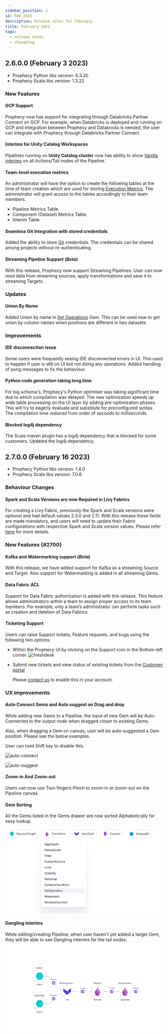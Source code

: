 ```yaml
---
sidebar_position: 1
id: Feb_2023
description: Release notes for February
title: February 2023
tags:
  - release notes
  - changelog
---
```


## 2.6.0.0 (February 3 2023)

- Prophecy Python libs version: 6.3.20
- Prophecy Scala libs version: 1.3.22

### New Features

#### GCP Support

Prophecy now has support for integrating through Databricks Partner Connect on GCP. For example, when Databricks is deployed and running on GCP and integration between Prophecy and Databricks is needed, the user can integrate with Prophecy through Databricks Partner Connect.

#### Interims for Unity Catalog Workspaces

Pipelines running on **Unity Catalog cluster** now has ability to show [Vanilla interims](../low-code-spark/execution/executions_on_databricks_clusters#vanilla-interims) on all Actions/Tail nodes of the Pipeline.

#### Team-level execution metrics

An administrator will have the option to create the following tables at the time of team creation which are used for storing [Execution Metrics](docs/low-code-spark/execution/execution-metrics.md). The administrator will grant access to the tables accordingly to their team members.

- Pipeline Metrics Table
- Component (Dataset) Metrics Table
- Interim Table

#### Seamless Git Integration with stored credentials

Added the ability to store [Git](docs/metadata/git.md) credentials. The credentials can be shared among projects without re-authenticating.

#### Streaming Pipeline Support (_Beta_)

With this release, Prophecy now support Streaming Pipelines. User can now read data from streaming sources, apply transformations and save it to streaming Targets.

### Updates

#### Union By Name

Added Union by name in [Set Operations](docs/low-code-spark/gems/transform/set-operation.md) Gem. This can be used now to get union by column names when positions are different in two datasets.

### Improvements

#### IDE disconnection issue

Some users were frequently seeing IDE disconnected errors in UI. This used to happen if user is still on UI but not doing any operations. Added handling of pong messages to fix the behaviour.

#### Python code generation taking long time

For big schema's, Prophecy's Python optimiser was taking significant time due to which compilation was delayed.
The new optimization speeds up wide table processing on the UI layer by adding pre-optimization phases. This will try to eagerly evaluate and substitute for preconfigured syntax.  
The compilation time reduced from order of seconds to milliseconds.

#### Blocked log4j dependency

The Scala maven plugin has a log4j dependency that is blocked for some customers. Updated the log4j dependency.

## 2.7.0.0 (February 16 2023)

- Prophecy Python libs version: 1.4.0
- Prophecy Scala libs version: 7.0.6

### Behaviour Changes

#### Spark and Scala Versions are now Required in Livy Fabrics

For creating a Livy Fabric, previously the Spark and Scala versions were optional and had default values 2.3.0 and 2.11. With this release these fields are made mandatory, and users will need to update their Fabric configurations with respective Spark and Scala version values. Please refer [here](../concepts/fabrics/create-a-fabric#livy) for more details.

### New Features {#2700}

#### Kafka and Watermarking support (_Beta_)

With this release, we have added support for Kafka as a streaming Source and Target. Also support for Watermarking is added in all streaming Gems.

#### Data Fabric ACL

Support for Data Fabric authorization is added with this release. This feature allows administrators within a team to assign proper access to its team members. For example, only a team’s administrator can perform tasks such as creation and deletion of Data Fabrics.

#### Ticketing Support

Users can raise Support tickets, Feature requests, and bugs using the following two options:

- Within the Prophecy UI by clicking on the Support icon in the Bottom-left corner.
  ![freshdesk](img/freshdesk.gif)

- Submit new tickets and view status of existing tickets from the [Customer portal](https://help.prophecy.io)

  Please [contact us](mailto:success@Prophecy.io) to enable this in your account.

### UX improvements

#### Auto Connect Gems and Auto suggest on Drag and drop

While adding new Gems to a Pipeline, the input of new Gem will be Auto-Connected to the output node when dragged closer to existing Gems.

Also, when dragging a Gem on canvas, user will be auto-suggested a Gem position. Please see the below examples.

User can hold Shift key to disable this.

![auto-connect](img/auto-connect.gif)

![auto-suggest](img/drag-drop.gif)

#### Zoom-in And Zoom-out

Users can now use Two-fingers-Pinch to zoom-in or zoom-out on the Pipeline canvas.

#### Gem Sorting

All the Gems listed in the Gems drawer are now sorted Alphabetically for easy lookup.

![Gem-Sort](img/sorting.png)

#### Dangling interims

While editing/creating Pipeline, when user haven't yet added a target Gem, they will be able to see Dangling interims for the tail nodes.

![Dangling-interim](img/dangling_interm.png)
